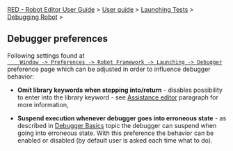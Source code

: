 <html>
<head>
<link href="PLUGINS_ROOT/org.robotframework.ide.eclipse.main.plugin.doc.user/help/style.css" rel="stylesheet" type="text/css"/>
</head>
<body>
<a href="../../../index.html">RED - Robot Editor User Guide</a> &gt; <a href="../../user_guide.html">User guide</a> &gt; <a href="../../launching.html">Launching Tests</a> &gt; <a href="../debug.html">Debugging Robot</a> &gt; 
	<h2>Debugger preferences</h2>
<p>Following settings found at <code><a class="command" href="javascript:executeCommand('org.eclipse.ui.window.preferences(preferencePageId=org.robotframework.ide.eclipse.main.plugin.preferences.launch.debugger)')">
	Window -&gt; Preferences -&gt; Robot Framework -&gt; Launching -&gt; Debugger</a></code>
	preference page which can be adjusted in order to influence debugger behavior:
	</p>
<ul>
<li><b>Omit library keywords when stepping into/return</b> - disables possibility to enter into the 
		library keyword - see <a href="hitting_a_breakpoint.html#assist_editor">Assistance editor</a> paragraph for more
		information,
		<p></p></li>
<li><b>Suspend execution whenever debugger goes into erroneous state</b> - as described in <a href="../debug.html">
		Debugger Basics</a> topic the debugger can suspend when going into erroneous state. With this preference the
		behavior can be enabled or disabled (by default user is asked each time what to do).
		</li>
</ul>
</body>
</html>